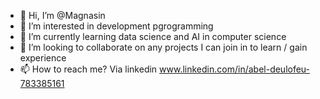 - 👋 Hi, I’m @Magnasin
- 👀 I’m interested in development pgrogramming 
- 🌱 I’m currently learning data science and AI in computer science
- 💞️ I’m looking to collaborate on any projects I can join in to learn / gain experience
- 📫 How to reach me? Via linkedin www.linkedin.com/in/abel-deulofeu-783385161

<!---
Magnasin/Magnasin is a ✨ special ✨ repository because its `README.md` (this file) appears on your GitHub profile.
You can click the Preview link to take a look at your changes.
--->
